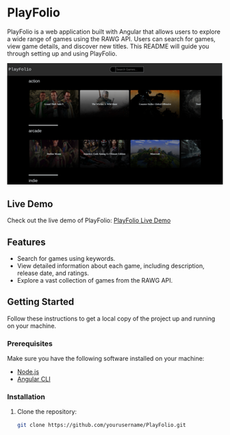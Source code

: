 # PlayFolio

PlayFolio is a web application built with Angular that allows users to explore a wide range of games using the RAWG API. Users can search for games, view game details, and discover new titles. This README will guide you through setting up and using PlayFolio.

![PlayFolio Screenshot](demo.png)

## Live Demo

Check out the live demo of PlayFolio: [PlayFolio Live Demo](https://playfolio.onrender.com/)

## Features

- Search for games using keywords.
- View detailed information about each game, including description, release date, and ratings.
- Explore a vast collection of games from the RAWG API.

## Getting Started

Follow these instructions to get a local copy of the project up and running on your machine.

### Prerequisites

Make sure you have the following software installed on your machine:

- [Node.js](https://nodejs.org/)
- [Angular CLI](https://angular.io/cli)

### Installation

1. Clone the repository:

   ```bash
   git clone https://github.com/yourusername/PlayFolio.git
